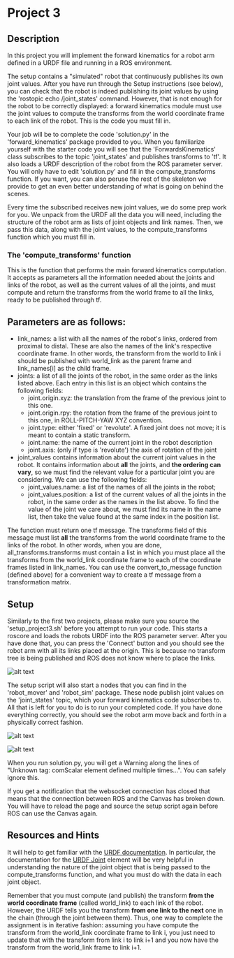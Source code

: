 # Project 3
## Description

In this project you will implement the forward kinematics for a robot arm defined in a URDF file and running in a ROS environment.

The setup contains a "simulated" robot that continuously publishes its own joint values. After you have run through the Setup instructions (see below), you can check that the robot is indeed publishing its joint values by using the 'rostopic echo /joint_states' command. However, that is not enough for the robot to be correctly displayed: a forward kinematics module must use the joint values to compute the transforms from the world coordinate frame to each link of the robot. This is the code you must fill in.

Your job will be to complete the code 'solution.py' in the 'forward_kinematics' package provided to you. When you familiarize yourself with the starter code you will see that the 'ForwardsKinematics' class subscribes to the topic 'joint_states' and publishes transforms to 'tf'. It also loads a URDF description of the robot from the ROS parameter server. You will only have to edit 'solution.py' and fill in the compute_transforms function. If you want, you can also peruse the rest of the skeleton we provide to get an even better understanding of what is going on behind the scenes.

Every time the subscribed receives new joint values, we do some prep work for you. We unpack from the URDF all the data you will need, including the structure of the robot arm as lists of joint objects and link names. Then, we pass this data, along with the joint values, to the compute_transforms function which you must fill in.
### The 'compute_transforms' function

This is the function that performs the main forward kinematics computation. It accepts as parameters all the information needed about the joints and links of the robot, as well as the current values of all the joints, and must compute and return the transforms from the world frame to all the links, ready to be published through tf.

## Parameters are as follows:

- link_names: a list with all the names of the robot's links, ordered from proximal to distal. These are also the names of the link's respective coordinate frame. In other words, the transform from the world to link i should be published with world_link as the parent frame and link_names[i] as the child frame.    
- joints: a list of all the joints of the robot, in the same order as the links listed above. Each entry in this list is an object which contains the following fields:
  - joint.origin.xyz: the translation from the frame of the previous joint to this one.
  - joint.origin.rpy: the rotation from the frame of the previous joint to this one, in ROLL-PITCH-YAW XYZ convention.
  - joint.type: either 'fixed' or 'revolute'. A fixed joint does not move; it is meant to contain a static transform. 
  - joint.name: the name of the current joint in the robot description
  - joint.axis: (only if type is 'revolute') the axis of rotation of the joint
- joint_values contains information about the current joint values in the robot. It contains information about **all** the joints, and **the ordering can vary**, so we must find the relevant value  for a particular joint you are considering. We can use the following fields:
  - joint_values.name: a list of the names of all the joints in the robot;
  - joint_values.position: a list of the current values of all the joints in the robot, in the same order as the names in the list above. To find the value of the joint we care about, we must find its name in the name list, then take the value found at the same index in the position list.

The function must return one tf message. The transforms field of this message must list **all** the transforms from the world coordinate frame to the links of the robot. In other words, when you are done, all_transforms.transforms must contain a list in which you must place all the transforms from the world_link coordinate frame to each of the coordinate frames listed in link_names. You can use the convert_to_message function (defined above) for a convenient way to create a tf message from a transformation matrix.

## Setup

Similarly to the first two projects, please make sure you source the 'setup_project3.sh' before  you attempt to run your code. This starts a roscore and loads the robots URDF into the ROS parameter server. After you have done that, you can press the 'Connect' button and you should see the robot arm with all its links placed at the origin. This is because no transform tree is being published and ROS does not know where to place the links. 

![alt text](http://roam.me.columbia.edu/files/seasroamlab/imagecache/103x_P3_1.png)

The setup script will also start a nodes that you can find in the 'robot_mover' and 'robot_sim' package. These node publish joint values on the 'joint_states' topic, which your forward kinematics code subscribes to. All that is left for you to do is to run your completed code. If you have done everything correctly, you should see the robot arm move back and forth in a physically correct fashion. 

![alt text](http://roam.me.columbia.edu/files/seasroamlab/imagecache/103x_P3_2.png)

![alt text](http://roam.me.columbia.edu/files/seasroamlab/imagecache/103x_P3_3.png)

When you run solution.py, you will get a Warning along the lines of "Unknown tag: comScalar element defined multiple times...". You can safely ignore this.

If you get a notification that the websocket connection has closed that means that the connection between ROS and the Canvas has broken down. You will have to reload the page and source the setup script again before ROS can use the Canvas again.
## Resources and Hints

It will help to get familiar with  the [URDF documentation](http://wiki.ros.org/urdf). In particular, the documentation for the [URDF Joint](http://wiki.ros.org/urdf/XML/joint) element will be very helpful in understanding the nature of the joint object that is being passed to the compute_transforms function, and what you must do with the data in each joint object.

Remember that you must compute (and publish) the transform **from the world coordinate frame** (called world_link) to each link of the robot. However, the URDF tells you the transform **from one link to the next** one in the chain (through the joint between them). Thus, one way to complete the assignment is in iterative fashion: assuming you have compute the transform from the world_link coordinate frame to link i, you just need to update that with the transform from link i to link i+1 and you now have the transform from the world_link frame to link i+1.
